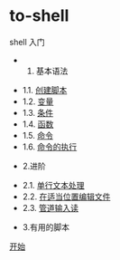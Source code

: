 to-shell
========

shell 入门

* 1. 基本语法
- 1.1. [创建脚本](1.1.md)
- 1.2. [变量](1.2.md)
- 1.3. [条件](1.3.md)
- 1.4. [函数](1.4.md)
- 1.5. [命令](1.5.md)
- 1.6. [命令的执行](1.6.md)

* 2.进阶
- 2.1. [单行文本处理](2.1.md)
- 2.2. [在适当位置编辑文件](2.2.md)
- 2.3. [管道输入读](2.3.md)

* 3.有用的脚本


[开始](1.1.md)








